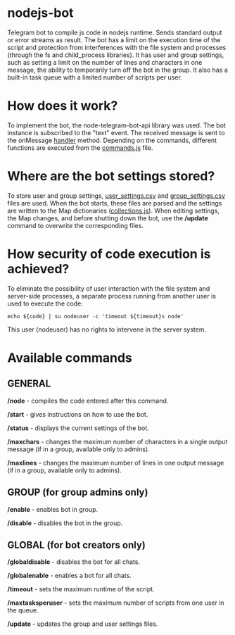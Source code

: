 # nodejs-bot

Telegram bot to compile js code in nodejs runtime.
Sends standard output or error streams as result. The bot has a limit on the execution time of the script and protection from interferences with the file system and processes (through the fs and child_process libraries). It has user and group settings, such as setting a limit on the number of lines and characters in one message, the ability to temporarily turn off the bot in the group. It also has a built-in task queue with a limited number of scripts per user.

# How does it work?

To implement the bot, the node-telegram-bot-api library was used. The bot instance is subscribed to the "text" event. The received message is sent to the onMessage [handler](https://github.com/PaIIadium/nodejs-bot/blob/master/handler.js) method. Depending on the commands, different functions are executed from the [commands.js](https://github.com/PaIIadium/nodejs-bot/blob/master/commands.js) file.

# Where are the bot settings stored?

To store user and group settings, [user_settings.csv](https://github.com/PaIIadium/nodejs-bot/blob/master/data/user_settings.csv) and [group_settings.csv](https://github.com/PaIIadium/nodejs-bot/blob/master/data/group_settings.csv) files are used. When the bot starts, these files are parsed and the settings are written to the Map dictionaries ([collections.js](https://github.com/PaIIadium/nodejs-bot/blob/master/collections.js)). When editing settings, the Map changes, and before shutting down the bot, use the **/update** command to overwrite the corresponding files.

# How security of code execution is achieved?
To eliminate the possibility of user interaction with the file system and server-side processes, a separate process running from another user is used to execute the code:

`echo ${code} | su nodeuser -c 'timeout ${timeout}s node'`

This user (nodeuser) has no rights to intervene in the server system. 

# Available commands
## GENERAL

**/node** - compiles the code entered after this command.

**/start** - gives instructions on how to use the bot.

**/status** - displays the current settings of the bot.

**/maxchars** - changes the maximum number of characters in a single output message (if in a group, available only to admins).

**/maxlines** - changes the maximum number of lines in one output message (if in a group, available only to admins).

## GROUP (for group admins only)

**/enable** - enables bot in group.

**/disable** - disables the bot in the group.

## GLOBAL (for bot creators only)

**/globaldisable** - disables the bot for all chats.

**/globalenable** - enables a bot for all chats.

**/timeout** - sets the maximum runtime of the script.

**/maxtasksperuser** - sets the maximum number of scripts from one user in the queue.

**/update** - updates the group and user settings files.
